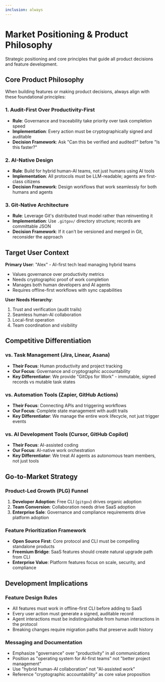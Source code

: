 ```yaml
---
inclusion: always
---
```


# Market Positioning & Product Philosophy

Strategic positioning and core principles that guide all product decisions and feature development.

## Core Product Philosophy

When building features or making product decisions, always align with these foundational principles:

### 1. Audit-First Over Productivity-First

- **Rule**: Governance and traceability take priority over task completion speed
- **Implementation**: Every action must be cryptographically signed and auditable
- **Decision Framework**: Ask "Can this be verified and audited?" before "Is this faster?"

### 2. AI-Native Design

- **Rule**: Build for hybrid human-AI teams, not just humans using AI tools
- **Implementation**: All protocols must be LLM-readable; agents are first-class citizens
- **Decision Framework**: Design workflows that work seamlessly for both humans and agents

### 3. Git-Native Architecture

- **Rule**: Leverage Git's distributed trust model rather than reinventing it
- **Implementation**: Use `.gitgov/` directory structure; records are committable JSON
- **Decision Framework**: If it can't be versioned and merged in Git, reconsider the approach

## Target User Context

**Primary User**: "Alex" - AI-first tech lead managing hybrid teams

- Values governance over productivity metrics
- Needs cryptographic proof of work completion
- Manages both human developers and AI agents
- Requires offline-first workflows with sync capabilities

**User Needs Hierarchy**:

1. Trust and verification (audit trails)
2. Seamless human-AI collaboration
3. Local-first operation
4. Team coordination and visibility

## Competitive Differentiation

### vs. Task Management (Jira, Linear, Asana)

- **Their Focus**: Human productivity and project tracking
- **Our Focus**: Governance and cryptographic accountability
- **Key Differentiator**: We provide "GitOps for Work" - immutable, signed records vs mutable task states

### vs. Automation Tools (Zapier, GitHub Actions)

- **Their Focus**: Connecting APIs and triggering workflows
- **Our Focus**: Complete state management with audit trails
- **Key Differentiator**: We manage the entire work lifecycle, not just trigger events

### vs. AI Development Tools (Cursor, GitHub Copilot)

- **Their Focus**: AI-assisted coding
- **Our Focus**: AI-native work orchestration
- **Key Differentiator**: We treat AI agents as autonomous team members, not just tools

## Go-to-Market Strategy

### Product-Led Growth (PLG) Funnel

1. **Developer Adoption**: Free CLI (`gitgov`) drives organic adoption
2. **Team Conversion**: Collaboration needs drive SaaS adoption
3. **Enterprise Sale**: Governance and compliance requirements drive platform adoption

### Feature Prioritization Framework

- **Open Source First**: Core protocol and CLI must be compelling standalone products
- **Freemium Bridge**: SaaS features should create natural upgrade path from CLI
- **Enterprise Value**: Platform features focus on scale, security, and compliance

## Development Implications

### Feature Design Rules

- All features must work in offline-first CLI before adding to SaaS
- Every user action must generate a signed, auditable record
- Agent interactions must be indistinguishable from human interactions in the protocol
- Breaking changes require migration paths that preserve audit history

### Messaging and Documentation

- Emphasize "governance" over "productivity" in all communications
- Position as "operating system for AI-first teams" not "better project management"
- Use "hybrid human-AI collaboration" not "AI-assisted work"
- Reference "cryptographic accountability" as core value proposition

